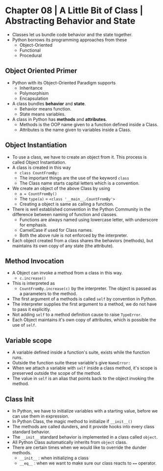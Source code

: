 # Chapter 08 | A Little Bit of Class | Abstracting Behavior and State #

* Classes let us bundle code behavior and the state together.
* Python borrows its programming approaches from these
    * Object-Oriented
    * Functional
    * Procedural


## Object Oriented Primer ##
* Python with its Object-Oriented Paradigm supports
    - Inheritance
    - Polymorphism
    - Encapsulation
* A class bundles **behavior** and **state**.
    - Behavior means function.
    - State means variables.
* A class in Python has **methods** and **attributes**.
    - Methods is the OOP name given to a function defined inside a Class.
    - Attributes is the name given to variables inside a Class.

## Object Instantiation ##
* To use a class, we have to create an object from it. This process is called Object Instantiation.
* A class is created in this way
    - `class CountFromBy:`
    - The important things are the use of the keyword `class`
    - The Class name starts capital letters which is a convention.
* We create an object of the above Class by using
    - `a = CountFromBy()`
    - The `type(a)` = `<class '__main__.CountFromBy'>`
    - Creating a object is same as calling a function.
* There is well established convention in the Python Community in the difference between naming of function and classes.
    - Functions are always named using lowercase letter, with underscore for emphasis.
    - CamelCase if used for Class names. 
    - Both the above rule is not enforced by the interpreter.
* Each object created from a class shares the behaviors (methods), but maintains its own copy of any state (the attribute).

## Method Invocation ##
* A Object can invoke a method from a class in this way.
    - `c.increase()`
* This is interpreted as 
    - `CountFromBy.increase(c)` by the interpreter. The object is passed as a parameters to the method.
* The first argument of a methods is called `self` by convention in Python.
* The interpreter supplies the first argument to a method, we do not have to pass it explicitly.
* Not adding `self` to a method definition cause to raise `TypeError`.
* Each Object maintains it's own copy of attributes, which is possible the use of `self`.

## Variable scope ##
* A variable defined inside a function's suite, exists while the function runs.
* Outside the function suite these variable's give `NameError:`
* When we attach a variable with `self` inside a class method, it's scope is preserved outside the scope of the method.
* The value in `self` is an alias that points back to the object invoking the method.

## Class Init ##

* In Python, we have to initialize variables with a starting value, before we can use them in expression.
* In Python Class, the magic method to initialize if `__init__()`
* The methods are called dunders, and it provide hooks into every class standard behavior.
* The `__init__` standard behavior is implemented in a class called `object`.
* All Python Class automatically inherits from `object` class.
* There are certain times when we would like to override the dunder methods.
    - `__init__` : when initializing a class
    - `__eq__` : when we want to make sure our class reacts to `==` operator.



